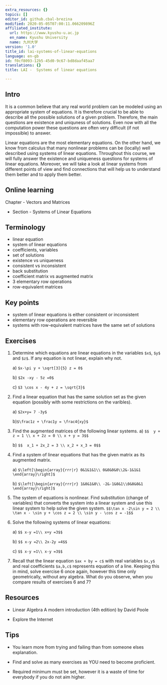 ```yaml
---
extra_resources: {}
topics: []
editor_id: github.cbal-brezina
modified: 2020-05-05T07:00:11.066209896Z
affiliated_institute:
  url: https://www.kyushu-u.ac.jp
  en_name: Kyushu University
  name: 九州大学
version: '1.0'
title_id: lai-systems-of-linear-equations
language: en-gb
id: f0cf8093-12b5-45d0-9c67-bd8daaf45aa7
translations: {}
title: LAI -  Systems of linear equations

---
```


## Intro

It is a common believe that any real world problem can be modeled using an appropriate system of equations. It is therefore crucial to be able to describe all the possible solutions of a given problem. Therefore, the main questions are existence and uniquness of solutions. Even now with all the computation power these questions are often very difficult (if not impossible) to answer. 

Linear equations are the most elementary equations. On the other hand, we know from calculus that many nonlinear problems can be (locally) well described using systems of linear equations. Throughout this course, we will fully answer the existence and uniqueness questions for systems of linear equations. Moreover, we will take a look at linear systems from different points of view and find connections that will help us to understand them better and to apply them better.
  
## Online learning

Chapter - Vectors and Matrices

- Section - Systems of Linear Equations


## Terminology

- linear equation
- system of linear equations 
- coefficients, variables
- set of solutions
- existence vs uniqueness 
- consistent vs inconsistent
- back substitution
- coefficient matrix vs augmented matrix
- 3 elementary row operations
- row-equivalent matrices



## Key points

- system of linear equations is either consistent or inconsistent
- elementary row operations are reversible
- systems with row-equivalent matrices have the same set of solutions




## Exercises

1. Determine which equations are linear equations in the variables `$x$`, `$y$` and `$z$`. If any equation is not linear, explain why not.

    a) `$x-\pi y + \sqrt[3]{5} z = 0$`

    b) `$2x -xy - 5z =0$`

    c) `$3 \cos x - 4y + z = \sqrt{3}$`

2. Find a linear equation that has the same solution set as the given equation (possibly with some restrictions on the varibles).

    a) `$2x+y= 7 -3y$`

    b)`$\frac1z + \frac1y = \frac4{xy}$`

3. Find the augmented matrices of the following linear systems.
    a)  `$$  y + z = 1 \\ x + 2z = 0 \\ x + y = 3$$`

    b)  `$$  x_1 + 2x_2 = 3 \\ x_2 + x_3 = 0$$`
    
    
4. Find a system of linear equations that has the given matrix as its augmented matrix.

    a) `$\left[\begin{array}{rrr|r} 0&1&1&1\\ 0&0&0&0\\2&-1&1&1 \end{array}\right]$`

    b) `$\left[\begin{array}{rrr|r} 1&0&1&0\\ -2&-1&0&1\\0&0&0&1 \end{array}\right]$`

5. The system of equations is nonlinear. Find substitution (change of variables) that converts the system into a linear system and use this linear system to help solve the given system.
 `$$\tan x -2\sin y = 2 \\ \tan x - \sin y + \cos z = 2 \\ \sin y - \cos z = -1$$`

6. Solve the following systems of linear equations:

    a) `$$ x-y =1\\ x+y =3$$`

    b) `$$ x-y =2\\ 2x-2y =4$$`

    c) `$$ x-y =1\\ x-y =3$$`
    
7. Recall that the linear equation `$ax + by = c$` with real variables `$x,y$` and real coefficients `$a,b,c$` represents equation of a line. Keeping this in mind, solve exercise 6 once again, however this time only geometrically, without any algebra. What do you observe, when you compare results of exercises 6 and 7?     
    
  
    
## Resources

-  Linear Algebra A modern introduction (4th edition) by David Poole 

- Explore the Internet

## Tips


- You learn more from trying and failing than from someone elses explanation.

- Find and solve as many exercises as YOU need to become proficient.

- Required minimum must be set, however it is a waste of time for everybody if you do not aim higher.






